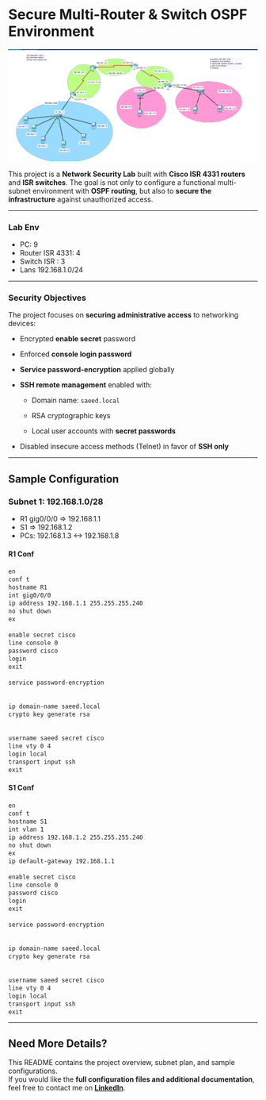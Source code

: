 # Secure Multi-Router & Switch OSPF Environment

<p align ="center">
    <img src= "/network_security/photo/network_diagram.png" alt = "access management"
</p>


This project is a **Network Security Lab** built with **Cisco ISR 4331 routers** and **ISR switches**.
The goal is not only to configure a functional multi-subnet environment with **OSPF routing**, but also to **secure the infrastructure** against unauthorized access.

---
### Lab Env
- PC: 9
- Router ISR 4331: 4
- Switch ISR : 3
- Lans 192.168.1.0/24

---
### Security Objectives

The project focuses on **securing administrative access** to networking devices:

- Encrypted **enable secret** password
    
- Enforced **console login password**
    
- **Service password-encryption** applied globally
    
- **SSH remote management** enabled with:
    
    - Domain name: `saeed.local`
        
    - RSA cryptographic keys
        
    - Local user accounts with **secret passwords**
        
- Disabled insecure access methods (Telnet) in favor of **SSH only**
---
## Sample Configuration

### Subnet 1: 192.168.1.0/28
- R1 gig0/0/0 => 192.168.1.1
- S1 => 192.168.1.2
- PCs: 192.168.1.3 <-> 192.168.1.8

#### R1 Conf
```
en
conf t
hostname R1
int gig0/0/0 
ip address 192.168.1.1 255.255.255.240
no shut down
ex

enable secret cisco
line console 0
password cisco
login
exit

service password-encryption


ip domain-name saeed.local
crypto key generate rsa


username saeed secret cisco
line vty 0 4
login local
transport input ssh
exit
```


#### S1 Conf
```
en
conf t
hostname S1
int vlan 1
ip address 192.168.1.2 255.255.255.240
no shut down
ex
ip default-gateway 192.168.1.1

enable secret cisco
line console 0
password cisco
login
exit

service password-encryption


ip domain-name saeed.local
crypto key generate rsa


username saeed secret cisco
line vty 0 4
login local
transport input ssh
exit
```

---

## Need More Details?
This README contains the project overview, subnet plan, and sample configurations.  
If you would like the **full configuration files and additional documentation**, feel free to contact me on **[LinkedIn](https://www.linkedin.com/in/saeed-elfiky-61188b24b/)**.  

